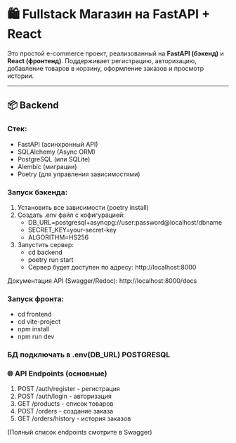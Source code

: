 # 🛍️ Fullstack Магазин на FastAPI + React

Это простой e-commerce проект, реализованный на **FastAPI (бэкенд)** и **React (фронтенд)**. Поддерживает регистрацию, авторизацию, добавление товаров в корзину, оформление заказов и просмотр истории.

---

## 📦 Backend

### Стек:
- FastAPI (асинхронный API)
- SQLAlchemy (Async ORM)
- PostgreSQL (или SQLite)
- Alembic (миграции)
- Poetry (для управления зависимостями)

### Запуск бэкенда:
1. Установить все зависимости (poetry install)
2. Создать .env файл с кофигурацией:
   - DB_URL=postgresql+asyncpg://user:password@localhost/dbname
   - SECRET_KEY=your-secret-key
   - ALGORITHM=HS256
4. Запустить сервер:
   - cd backend
   - poetry run start
   - Сервер будет доступен по адресу: http://localhost:8000

Документация API (Swagger/Redoc): http://localhost:8000/docs


### Запуск фронта:
   
   - cd frontend
   - cd vite-project
   - npm install
   - npm run dev

### БД подключать в .env(DB_URL) POSTGRESQL
    
### 🌐 API Endpoints (основные)
1. POST /auth/register - регистрация
2. POST /auth/login - авторизация
3. GET /products - список товаров
4. POST /orders - создание заказа
5. GET /orders/history - история заказов

(Полный список endpoints смотрите в Swagger)

